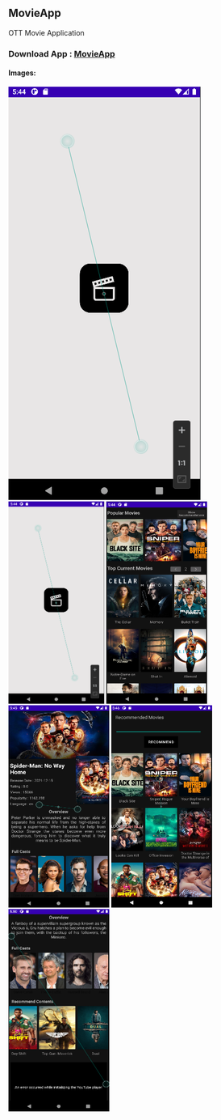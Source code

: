 ## MovieApp
OTT Movie Application
### Download App :  <a href="https://raw.githubusercontent.com/Rounak-Goyal/MovieApp/master/APK/MovieApp.apk" download> MovieApp </a> 

#### Images:<br>
<span>
   
  ![ScreenShot](/screenshots/1.png)
<img src="screenshots/1.png" height=400 width=190>
<img src="screenshots/2.png" height=400 width=200>
<img src="screenshots/3.png" height=400 width=200>
<img src="screenshots/4.png" height=400 width=200>
<img src="screenshots/5.png" height=400 width=200>
</span> 
